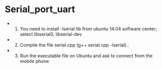 # Serial_port_uart
- 1) You need to install -lserial lib from ubuntu 14.04 software center; select libserial0, libserial-dev
- 2) Compile the file serial.cpp (g++ serial.cpp  -lserial)..
- 3) Run the executable file on Ubuntu and ask to connect from the mobile phone
